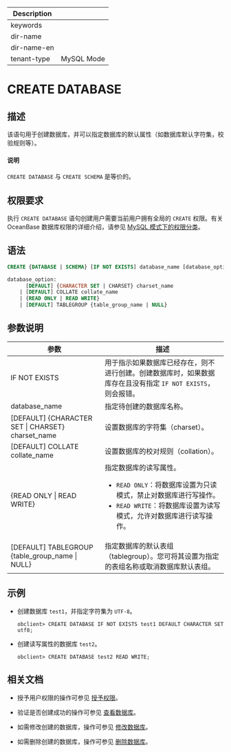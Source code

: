 | Description   |                 |
|---------------|-----------------|
| keywords      |                 |
| dir-name      |                 |
| dir-name-en   |                 |
| tenant-type   | MySQL Mode      |

# CREATE DATABASE

## 描述

该语句用于创建数据库，并可以指定数据库的默认属性（如数据库默认字符集，校验规则等）。

<main id="notice" type='explain'>
  <h4>说明</h4>
  <p><code>CREATE DATABASE</code> 与 <code>CREATE SCHEMA</code> 是等价的。</p>
</main>

## 权限要求

执行 `CREATE DATABASE` 语句创建用户需要当前用户拥有全局的 `CREATE` 权限。有关 OceanBase 数据库权限的详细介绍，请参见 [MySQL 模式下的权限分类](../../../../../600.manage/500.security-and-permissions/300.access-control/200.user-and-permission/200.permission-of-mysql-mode/100.permission-classification-of-mysql.md)。

## 语法

```sql
CREATE {DATABASE | SCHEMA} [IF NOT EXISTS] database_name [database_option...]

database_option:  
      [DEFAULT] {CHARACTER SET | CHARSET} charset_name 
    | [DEFAULT] COLLATE collate_name 
    | {READ ONLY | READ WRITE} 
    | [DEFAULT] TABLEGROUP {table_group_name | NULL}
```

## 参数说明

| 参数   | 描述     |
|-------|-----------|
| IF NOT EXISTS | 用于指示如果数据库已经存在，则不进行创建。创建数据库时，如果数据库存在且没有指定 `IF NOT EXISTS`，则会报错。|
| database_name | 指定待创建的数据库名称。|
| [DEFAULT] {CHARACTER SET \| CHARSET} charset_name  | 设置数据库的字符集（charset）。|
| [DEFAULT] COLLATE collate_name | 设置数据库的校对规则（collation）。|
| {READ ONLY \| READ WRITE} | 指定数据库的读写属性。<ul><li>`READ ONLY`：将数据库设置为只读模式，禁止对数据库进行写操作。</li><li>`READ WRITE`：将数据库设置为读写模式，允许对数据库进行读写操作。</li></ul>|
| [DEFAULT] TABLEGROUP {table_group_name \| NULL} | 指定数据库的默认表组（tablegroup）。您可将其设置为指定的表组名称或取消数据库默认表组。|

## 示例

* 创建数据库 `test1`，并指定字符集为 `UTF-8`。
  
  ```shell
  obclient> CREATE DATABASE IF NOT EXISTS test1 DEFAULT CHARACTER SET utf8;
  ```

* 创建读写属性的数据库 `test2`。
  
  ```shell
  obclient> CREATE DATABASE test2 READ WRITE;
  ```

## 相关文档

* 授予用户权限的操作可参见 [授予权限](../../../../../600.manage/500.security-and-permissions/300.access-control/200.user-and-permission/200.permission-of-mysql-mode/200.authority-of-mysql-mode.md)。

* 验证是否创建成功的操作可参见 [查看数据库](../../../../../700.reference/300.database-object-management/100.manage-object-of-mysql-mode/100.manage-databases-of-mysql-mode/200.view-a-database-of-mysql-mode.md)。

* 如需修改创建的数据库，操作可参见 [修改数据库](../../../../../700.reference/300.database-object-management/100.manage-object-of-mysql-mode/100.manage-databases-of-mysql-mode/300.modify-a-database-of-mysql-mode.md)。

* 如需删除创建的数据库，操作可参见 [删除数据库](../../../../../700.reference/300.database-object-management/100.manage-object-of-mysql-mode/100.manage-databases-of-mysql-mode/400.delete-a-database-of-mysql-mode.md)。
